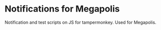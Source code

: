 # Notifications for Megapolis

Notification and test scripts on JS for tampermonkey. Used for Megapolis.
